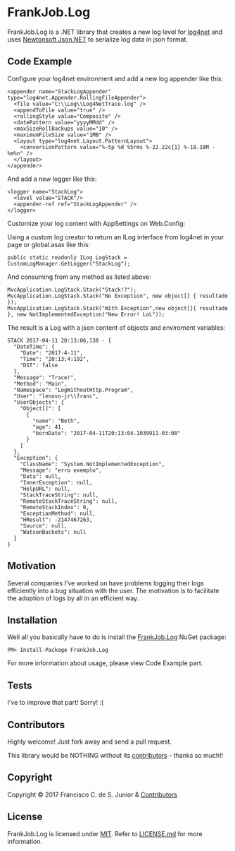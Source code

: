 # FrankJob.Log

FrankJob.Log is a .NET library that creates a new log level for [log4net](https://logging.apache.org/log4net/) and uses [Newtonsoft Json.NET](https://github.com/JamesNK/Newtonsoft.Json) to serialize log data in json format.

## Code Example
Configure your log4net environment and add a new log appender like this:

    <appender name="StackLogAppender" type="log4net.Appender.RollingFileAppender">
      <file value="C:\\Log\\Log4NetTrace.log" />
      <appendToFile value="true" />
      <rollingStyle value="Composite" />
      <datePattern value="yyyyMMdd" />
      <maxSizeRollBackups value="10" />
      <maximumFileSize value="1MB" />
      <layout type="log4net.Layout.PatternLayout">
        <conversionPattern value="%-5p %d %5rms %-22.22c{1} %-18.18M - %m%n" />
      </layout>
    </appender>
    
And add a new logger like this:
    
    <logger name="StackLog">
      <level value="STACK"/>
      <appender-ref ref="StackLogAppender" />
    </logger>

Customize your log content with AppSettings on Web.Config:

  <appSettings>
    <!-- enable stack log -->
    <add key="FrankJob.Log.EnableStackLog" value="false" />
    <!-- show all properties fields of object -->
    <add key="FrankJob.Log.ShowDefaultPropertiesValue" value="false" />
    <!-- Indent json log -->
    <add key="FrankJob.Log.JsonIndented" value="true" />
    <!-- put domain\user1; domain\user2 format to monitor a user. No value monitor all users -->
    <add key="FrankJob.Log.UsersToMonitor" value="" />
    <!-- override the configuration when monitor a specific user and enable all log properties fields -->
    <add key="FrankJob.Log.EnableAllSettingsInUsersToMonitor" value="false" />
    <!-- enable log of HttpContext object -->
    <add key="FrankJob.Log.EnableHttpContext" value="false" />
    <!-- ignore parts of HttpContext object like Cache; Current -->
    <add key="FrankJob.Log.HttpContextPropertiesIgnore" value="" />
    <!-- enable stacktrace of log execution -->
    <add key="FrankJob.Log.EnableStackTrace" value="false" />
    <!-- log stacktrace with file columns and rows or all stack -->
    <add key="FrankJob.Log.StackTraceWithoutNumbers" value="false" />
    <!-- enable Server Variables log -->
    <add key="FrankJob.Log.EnableServerVariables" value="false" />
  </appSettings>

Using a custom log creator to return an ILog interface from log4net in your page or global.asax like this:

    public static readonly ILog LogStack = CustomLogManager.GetLogger("StackLog");

And consuming from any method as listed above:

    MvcApplication.LogStack.Stack("Stack!?");
    MvcApplication.LogStack.Stack("No Exception", new object[] { resultado });
    MvcApplication.LogStack.Stack("With Exception",new object[]{ resultado }, new NotImplementedException("New Error! LoL"));
    
The result is a Log with a json content of objects and enviroment variables:

    STACK 2017-04-11 20:13:06,138 - {
      "DateTime": {
        "Date": "2017-4-11",
        "Time": "20:13:4:192",
        "DST": false
      },
      "Message": "Trace!",
      "Method": "Main",
      "Namespace": "LogWithoutHttp.Program",
      "User": "lenovo-jr\\franc",
      "UserObjects": {
        "Object[]": [
          {
            "name": "Beth",
            "age": 41,
            "bornDate": "2017-04-11T20:13:04.1039911-03:00"
          }
        ]
      },
      "Exception": {
        "ClassName": "System.NotImplementedException",
        "Message": "erro exemplo",
        "Data": null,
        "InnerException": null,
        "HelpURL": null,
        "StackTraceString": null,
        "RemoteStackTraceString": null,
        "RemoteStackIndex": 0,
        "ExceptionMethod": null,
        "HResult": -2147467263,
        "Source": null,
        "WatsonBuckets": null
      }
    }

## Motivation

Several companies I've worked on have problems logging their logs efficiently into a bug situation with the user.
The motivation is to facilitate the adoption of logs by all in an efficient way.

## Installation

Well all you basically have to do is install the [FrankJob.Log](https://www.nuget.org/packages/FrankJob.Log) NuGet package:

`PM> Install-Package FrankJob.Log`

For more information about usage, please view Code Example part.

## Tests

I've to improve that part! Sorry! :(

## Contributors

Highly welcome! Just fork away and send a pull request.

This library would be NOTHING without its [contributors](https://github.com/FrankJob/FrankJob.Log/graphs/contributors) - thanks so much!!

## Copyright

Copyright © 2017 Francisco C. de S. Junior & [Contributors](https://github.com/FrankJob/FrankJob.Log/graphs/contributors)

## License

FrankJob.Log is licensed under [MIT](http://www.opensource.org/licenses/mit-license.php "Read more about the MIT license form"). Refer to [LICENSE.md](https://github.com/FrankJob/FrankJob.Log/blob/master/LICENSE.md) for more information.

